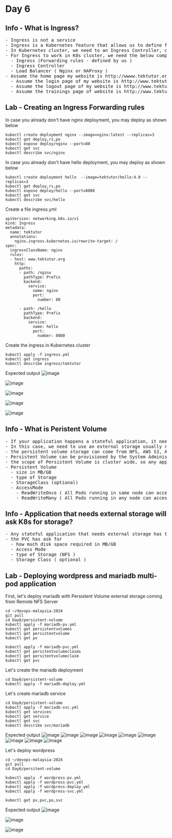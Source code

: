 # Day 6

## Info - What is Ingress?
<pre>
- Ingress is not a service
- Ingress is a Kubernetes feature that allows us to define forwarding rules
- In Kubernetes cluster, we need to an Ingress Controller, can be Nginx Ingress Controller or HAProxy Ingress Controller
- For Ingress to work in K8s cluster, we need the below components in K8s cluster
  - Ingress (Forwarding rules - defined by us )
  - Ingress Controller
  - Load Balancer ( Nginx or HAProxy )
- Assume the home page my website is http://wwww.tektutor.org
  - Assume the login page of my website is http://www.tektutor.org/login
  - Assume the logout page of my website is http://www.tektutor.org/logout
  - Assume the trainings page of website is http://www.tektutor.org/trainings
</pre>

## Lab - Creating an Ingress Forwarding rules
In case you already don't have nginx deployment, you may deploy as shown below
```
kubectl create deployment nginx --image=nginx:latest --replicas=3
kubectl get deploy,rs,po
kubectl expose deploy/nginx --port=80
kubectl get svc
kubectl describe svc/nginx
```

In case you already don't have hello deployment, you may deploy as shown below
```
kubectl create deployment hello  --image=tektutor/hello:4.0 --replicas=3
kubectl get deploy,rs,po
kubectl expose deploy/hello --port=8080
kubectl get svc
kubectl describe svc/hello
```

Create a file ingress.yml
```
apiVersion: networking.k8s.io/v1
kind: Ingress
metadata:
  name: tektutor
  annotations:
    nginx.ingress.kubernetes.io/rewrite-target: /
spec:
  ingressClassName: nginx
  rules:
  - host: www.tektutor.org
    http:
      paths:
      - path: /nginx
        pathType: Prefix
        backend:
          service:
            name: nginx
            port:
              number: 80

      - path: /hello
        pathType: Prefix
        backend:
          service:
            name: hello 
            port:
              number: 8080
```

Create the ingress in Kubernetes cluster
```
kubectl apply -f ingress.yml
kubectl get ingress
kubectl describe ingress/tektutor
```

Expected output
![image](https://github.com/tektutor/devops-malaysia-2024/assets/12674043/ff73a367-645a-4171-873a-a6eb9036b5b9)

![image](https://github.com/tektutor/devops-malaysia-2024/assets/12674043/ccb75211-93a2-4699-86bc-ed139f6b6575)

![image](https://github.com/tektutor/devops-malaysia-2024/assets/12674043/41b396b9-0d77-4632-8c4e-a25e4e383008)

![image](https://github.com/tektutor/devops-malaysia-2024/assets/12674043/46d8a2aa-9058-4544-b297-ad2214734c87)

![image](https://github.com/tektutor/devops-malaysia-2024/assets/12674043/631fe285-c0cc-42b6-be95-f1acbcc19683)

## Info - What is Peristent Volume
<pre>
- If your application happens a stateful application, it needs to persistent the data beyond the lifetime of the Pod containers
- In this case, we need to use an external storage usually referred in Kubernetes/Openshift as Persistent Volume (PV)
- the persistent volume storage can come from NFS, AWS S3, AWS EBS, Azure Storage
- Persistent Volume can be provisioned by the System Administrator either manually or using Storage Class dynamically
- the scope of Persistent Volume is cluster wide, so any application running in the cluster on anyname can claim the Persistent Volume if the below criteria matches
- Persistent Volume
  - size in MB/GB
  - type of Storage
  - StorageClass (optional)
  - AccessMode
    - ReadWriteOnce ( All Pods running in same node can access the PV )
    - ReadWriteMany ( All Pods running in any node can access the PV )
</pre>  

## Info - Application that needs external storage will ask K8s for storage?
<pre>
- Any stateful application that needs external storage has to request the K8s/Openshift cluster by defining a Persistent Volume Claim(PVC)
- the PVC has ask for 
  - how much disk space required in MB/GB
  - Access Mode
  - type of Storage (NFS )
  - Storage Class ( optional )
</pre>  

## Lab - Deploying wordpress and mariadb multi-pod application
First, let's deploy mariadb with Persistent Volume external storage coming from Remote NFS Server
```
cd ~/devops-malaysia-2024
git pull
cd Day6/persistent-volume
kubectl apply -f mariadb-pv.yml
kubectl get persistentvolumes
kubectl get persistentvolume
kubectl get pv

kubectl apply -f mariadb-pvc.yml
kubectl get persitentvolumeclaims
kubectl get persitentvolumeclaim
kubectl get pvc
```

Let's create the mariadb deployment
```
cd Day6/persistent-volume
kubectl apply -f mariadb-deploy.yml
```

Let's create mariadb service
```
cd Day6/persistent-volume
kubectl apply -f mariadb-svc.yml
kubectl get services
kubectl get service
kubectl get svc
kubectl describe svc/mariadb
```

Expected output
![image](https://github.com/tektutor/devops-malaysia-2024/assets/12674043/e6547b63-6fbb-47b6-82ee-497f4abc4b1e)
![image](https://github.com/tektutor/devops-malaysia-2024/assets/12674043/8f63eedd-3d9f-4c67-903e-6f1bd03c4b74)
![image](https://github.com/tektutor/devops-malaysia-2024/assets/12674043/59bd2833-c04b-44fd-9a0f-307b1926ec4d)
![image](https://github.com/tektutor/devops-malaysia-2024/assets/12674043/f2119b1a-b312-452e-a20b-c2d4daf30982)
![image](https://github.com/tektutor/devops-malaysia-2024/assets/12674043/f633ca12-a1d2-4194-aec2-33d4861ab67f)
![image](https://github.com/tektutor/devops-malaysia-2024/assets/12674043/b6aa9eec-ffa3-4a0c-a467-af3a02e23942)
![image](https://github.com/tektutor/devops-malaysia-2024/assets/12674043/7957564c-88a6-4157-b9d2-c95bab51a320)
![image](https://github.com/tektutor/devops-malaysia-2024/assets/12674043/9f53b296-dd15-4948-a457-0698475e2da3)
![image](https://github.com/tektutor/devops-malaysia-2024/assets/12674043/7e045506-4443-4dab-b5d9-11cb4a4fb765)

Let's deploy wordpress
```
cd ~/devops-malaysia-2024
git pull
cd Day6/persitent-volume

kubectl apply -f wordpress-pv.yml
kubectl apply -f wordpress-pvc.yml
kubectl apply -f wordpress-deploy.yml
kubectl apply -f wordpress-svc.yml

kubectl get pv,pvc,po,svc
```

Expected output
![image](https://github.com/tektutor/devops-malaysia-2024/assets/12674043/e2286cdc-cdfe-41b6-ac27-cb85f2b91e40)

![image](https://github.com/tektutor/devops-malaysia-2024/assets/12674043/be8c3934-cc77-44e8-bfe2-02cb08fcfc3f)

![image](https://github.com/tektutor/devops-malaysia-2024/assets/12674043/672d4657-c0b8-49d8-8a34-5278be2c5272)

